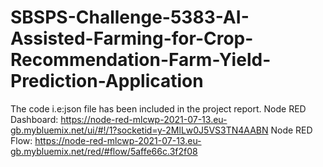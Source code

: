 # SBSPS-Challenge-5383-AI-Assisted-Farming-for-Crop-Recommendation-Farm-Yield-Prediction-Application
The code i.e:json file has been included in the project report.
Node RED Dashboard: 
https://node-red-mlcwp-2021-07-13.eu-gb.mybluemix.net/ui/#!/1?socketid=y-2MlLw0J5VS3TN4AABN
Node RED Flow: 
https://node-red-mlcwp-2021-07-13.eu-gb.mybluemix.net/red/#flow/5affe66c.3f2f08
